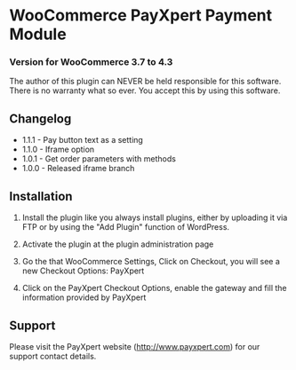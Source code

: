 # WooCommerce PayXpert Payment Module
### Version for WooCommerce 3.7 to 4.3

The author of this plugin can NEVER be held responsible for this software.
There is no warranty what so ever. You accept this by using this software.

## Changelog
* 1.1.1 - Pay button text as a setting
* 1.1.0 - Iframe option
* 1.0.1 - Get order parameters with methods
* 1.0.0 - Released iframe branch

## Installation
1. Install the plugin like you always install plugins, either by uploading it via FTP or by using the "Add Plugin" function of WordPress.

2. Activate the plugin at the plugin administration page

3. Go the that WooCommerce Settings, Click on Checkout, you will see a new Checkout Options: PayXpert

4. Click on the PayXpert Checkout Options, enable the gateway and fill the information provided by PayXpert

   
## Support
Please visit the PayXpert website (http://www.payxpert.com) for our support contact details.
